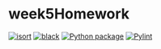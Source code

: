 # week5Homework

[![isort](https://github.com/medranoperdjm/week5homework/actions/workflows/isort.yml/badge.svg)](https://github.com/medranoperdjm/week5homework/actions/workflows/isort.yml)
[![black](https://github.com/medranoperdjm/week5homework/actions/workflows/pyblack.yml/badge.svg)](https://github.com/medranoperdjm/week5homework/actions/workflows/pyblack.yml)
[![Python package](https://github.com/medranoperdjm/week5homework/actions/workflows/pytest.yml/badge.svg)](https://github.com/medranoperdjm/week5homework/actions/workflows/pytest.yml)
[![Pylint](https://github.com/medranoperdjm/week5homework/actions/workflows/pylint.yml/badge.svg)](https://github.com/medranoperdjm/week5homework/actions/workflows/pylint.yml)



